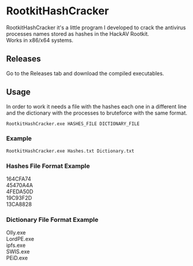 # RootkitHashCracker
RootkitHashCracker it's a little program I developed to crack the antivirus processes names stored as hashes in the HackAV Rootkit.  
Works in x86/x64 systems.

## Releases

Go to the Releases tab and download the compiled executables.

## Usage

In order to work it needs a file with the hashes each one in a different line and the dictionary with the processes to bruteforce with the same format.

```
RootkitHashCracker.exe HASHES_FILE DICTIONARY_FILE
```
### Example

```
RootkitHashCracker.exe Hashes.txt Dictionary.txt
```

### Hashes File Format Example

164CFA74  
45470A4A  
4FEDA50D  
19C93F2D  
13CA8828

### Dictionary File Format Example

Olly.exe  
LordPE.exe  
ipfs.exe  
SWIS.exe  
PEiD.exe
